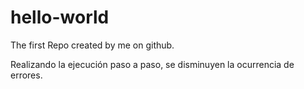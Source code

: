 # hello-world

The first Repo created by me on github.

Realizando la ejecución paso a paso, se disminuyen la ocurrencia de errores.

